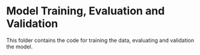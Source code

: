 # Model Training, Evaluation and Validation

This folder contains the code for training the data, evaluating and validation the model.